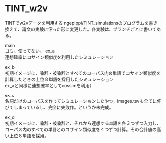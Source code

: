 # TINT_w2v
TINTでw2vデータを利用する
ngepippi/TINT_simulationsのプログラムを書き換えて、論文の実験に沿った形に変更した。各実験は、ブランチごとに書いてある。  

main  
  ゴミ。使ってない。
ex_a  
  連想確率にコサイン類似度を利用したシミュレーション  
  
ex_b  
  初期イメージに、喩辞・被喩辞とすべてのコーパス内の単語でコサイン類似度を計算したときの上位８単語を採用したシミュレーション  
  ex_aと同様に連想確率としてcossimを利用）  
  
ex_c  
  名詞だけのコーパスを作ってシミュレーションしたやつ。images.tsvも全てに伸びてしまっているし、完全に失敗作。というか未完成。  
  
ex_d  
  初期イメージに、喩辞・被喩辞と、それから連想する単語を各３つずつ入力し、コーパス内のすべての単語とのコサイン類似度を４つずつ計算。その合計値の高い上位８単語を採用。  
